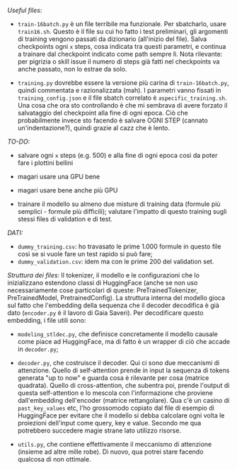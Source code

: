 *Useful files:* 

- `train-16batch.py` è un file terribile ma funzionale. Per sbatcharlo, usare `train16.sh`. Questo è il file su cui ho fatto i test preliminari, gli argomenti di training vengono passati da dizionario (all'inizio del file). Salva checkpoints ogni `x` steps, cosa indicata tra questi parametri, e continua a trainare dal checkpoint indicato come path sempre lì. Nota rilevante: per pigrizia o skill issue il numero di steps già fatti nel checkpoints va anche passato, non lo estrae da solo. 

- `training.py` dovrebbe essere la versione più carina di `train-16batch.py`, quindi commentata e razionalizzata (mah). I parametri vanno fissati in `training_config.json` e il file sbatch correlato è `aspecific_training.sh`. Una cosa che ora sto controllando è che mi sembrava di avere forzato il salvataggio del checkpoint alla fine di ogni epoca. Ciò che probabilmente invece sto facendo è salvare OGNI STEP (cannato un'indentazione?), quindi grazie al cazz che è lento. 

*TO-DO:* 

- salvare ogni `x` steps (e.g. 500) e alla fine di ogni epoca così da poter fare i plottini bellini

- magari usare una GPU bene

- magari usare bene anche più GPU

- trainare il modello su almeno due misture di training data (formule più semplici - formule più difficili); valutare l'impatto di questo training sugli stessi files di validation e di test. 


*DATI:*

- `dummy_training.csv`: ho travasato le prime 1.000 formule in questo file così se si vuole fare un test rapido si può fare; 
- `dummy_validation.csv`: idem ma con le prime 200 del validation set.

*Struttura dei files:*
Il tokenizer, il modello e le configurazioni che lo inizializzano estendono classi di HuggingFace (anche se non uso necessariamente cose particolari di queste: PreTrainedTokenizer, PreTrainedModel, PretrainedConfig). 
La struttura interna del modello gioca sul fatto che l'embedding della sequenza che il decoder decodifica è già dato (`encoder.py` è il lavoro di Gaia Saveri). Per decodificare questo embedding, i file utili sono: 

- `modeling_stldec.py`, che definisce concretamente il modello causale come piace ad HuggingFace, ma di fatto è un wrapper di ciò che accade in `decoder.py`;

- `decoder.py`, che costruisce il decoder. Qui ci sono due meccanismi di attenzione. Quello di self-attention prende in input la sequenza di tokens generata "up to now" e guarda cosa è rilevante per cosa (matrice quadrata). Quello di cross-attention, che subentra poi, prende l'output di questa self-attention e lo mescola con l'informazione che proviene dall'embedding dell'encoder (matrice rettangolare). Qua c'è un casino di `past_key_values` etc, l'ho grossomodo copiato dal file di esempio di HuggingFace per evitare che il modello si debba calcolare ogni volta le proiezioni dell'input come query, key e value. Secondo me qua potrebbero succedere magie strane lato utilizzo risorse. 

- `utils.py`, che contiene effettivamente il meccanismo di attenzione (insieme ad altre mille robe). Di nuovo, qua potrei stare facendo qualcosa di non ottimale.   
